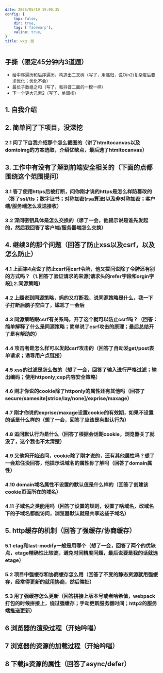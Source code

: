 ```yaml
---
date: 2025/05/19 19:00:35 
config: {
    top: false,
    dir: true,
    tag: ['facewarp'],
    valine: true,
}
title: wxg一面
---
```


## 手撕（限定45分钟内3道题）
- 给中序遍历和后序遍历，构造出二叉树（写了，用递归，说O(n2)复杂度后要求优化；优化不会）
- 最长子数组之和（写了，和抖音二面的一模一样）
- 下一个更大元素2（写了，单调栈）

## 1. 自我介绍
## 2. 简单问了下项目，没深挖
### 2.1 问了下自我介绍那个怎么截图的（讲了htmltocanvas以及domtoimg的方案选取，介绍优缺点，最后选了htmltocanvas）
## 3. 工作中有没有了解到前端安全相关的（下面的点都围绕这个范围提问）
### 3.1 答了使用https后被打断，问你刚才说的https是怎么样防篡改的（答了ssl/tls；数字证书；对称加密(rsa算法)以及非对称加密；客户端/服务端怎么发送接收）
### 3.2 深问密钥具体是怎么交换的（想了一会，他提示说是谁先发起的，然后我回答了客户端/服务器端怎么交换）
## 4. 继续3的那个问题（回答了防止xss以及csrf，以及怎么防止）
### 4.1 上面第4点说了防止csrf用csrf令牌，他又提问说除了令牌还有别的方式吗？（1.回答了验证请求的来源[请求头的refer字段和orgin字段];2.同源策略）
### 4.2 上题说到同源策略，妈的又打断我，说同源策略是什么，我一下子打断后脑子空白了，尴尬了一会后
### 4.3 同源策略跟csrf有关系吗，开了这个就可以防止csrf吗？（回答：简单解释了什么是同源策略；简单说了csrf攻击的原理；最后总结开了是有帮助的）
### 4.4 攻击者是怎么样可以发起csrf攻击的（回答了自动发get/post表单请求；诱导用户点链接）
### 4.5 xss的过滤是怎么做的（想了一会，回答了输入进行严格过滤；输出编码；使用httponly;csp内容安全策略）
### 4.6 刚才你说的cookie除了httponly的属性还有其他吗（回答了secure/samesite[strice/lay/none]/exprise/maxage）
### 4.7 刚才你说的exprise/maxage设置cookie的有效期，如果不设置的话是什么样的（想了一会，回答了应该是有默认行为）
### 4.8 追问默认行为是什么（回答了根据会话期cookie，浏览器关了就没了，这个我也不太清楚）
### 4.9 又他妈开始追问，cookie除了刚才说的，还有其他属性吗？想了一会尬住没回答，他提示说域名的属性你了解吗（回答了domain属性）
### 4.10 domain域名属性不设置的默认值是什么样的（回答了创建该cookie页面所在的域名）
### 4.11 子域名之类能用吗（回答了设置的规则，设置了啥域名，改域名下的子域名都能访问，浏览器默认就是共享这些子域名）
## 5. http缓存的机制（回答了强缓存/协商缓存）
### 5.1 etag和last-modify一般是用哪个（想了一会，回答了两个的优缺点，etage精确性比较高，避免时间精度问题，最后说要是我的话就选etage）
### 5.2 项目中强缓存和协商缓存怎么用（回答了不变的静态资源就用强缓存，经常得更新的就用协商，然后瞎扯）
### 5.3 用了强缓存怎么更新（回答拼接上版本号或者哈希值，webpack打包的时候拼接上，绕过强缓存；手动更新服务器时间；http2的服务端推送更新）
## 6 浏览器的渲染过程（开始吟唱）
## 7 浏览器的资源的加载过程（开始吟唱）
## 8 下载js资源的属性（回答了async/defer）

